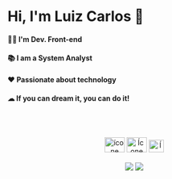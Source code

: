 <H1> Hi, I'm Luiz Carlos 🤝</H1> 
<H4> 👩‍💻 I'm Dev. Front-end </H4>
<H4> 📚 I am a System Analyst</H4>
<H4> ❤ Passionate about technology </H4>
<H4> ☁ If you can dream it, you can do it! </H4>  
<br><br>
    

<div align="center" style="display: inline_block"><br>
    <img alt="ícone HTML" width="40" height="30" src="https://cdn.jsdelivr.net/gh/devicons/devicon/icons/html5/html5-original-wordmark.svg" />
    <img alt="Ícone CSS" width="40" height="30" src="https://cdn.jsdelivr.net/gh/devicons/devicon/icons/css3/css3-original-wordmark.svg" />
    <img alt="Ícone JavaScript" width="30" height="25" src="https://cdn.jsdelivr.net/gh/devicons/devicon/icons/javascript/javascript-original.svg" />
</div>

<div align="center"><br> 
    <a href="https://www.linkedin.com/in/luiz-carlos-452b3ab6/" target="_blank"><img src="https://img.shields.io/badge/-LinkedIn-%230077B5?style=for-the-badge&logo=linkedin&logoColor=white" target="_blank"></a> 
    <a href = "mailto:luizcgsilva2507@icloud.com"><img src="https://img.shields.io/badge/-Icloud-%23333?style=for-the-badge&logo=icloud&logoColor=white" target="_blank"></a> 
